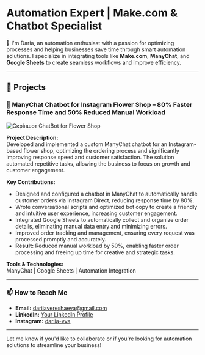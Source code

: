 # Automation Expert | Make.com & Chatbot Specialist  

👋 I'm Daria, an automation enthusiast with a passion for optimizing processes and helping businesses save time through smart automation solutions. I specialize in integrating tools like **Make.com**, **ManyChat**, and **Google Sheets** to create seamless workflows and improve efficiency.

---

## 🌟 Projects  

### 📌 ManyChat Chatbot for Instagram Flower Shop – 80% Faster Response Time and 50% Reduced Manual Workload  

![Скріншот ChatBot for Flower Shop](IMG_0476.jpeg)

**Project Description:**  
Developed and implemented a custom ManyChat chatbot for an Instagram-based flower shop, optimizing the ordering process and significantly improving response speed and customer satisfaction. The solution automated repetitive tasks, allowing the business to focus on growth and customer engagement.  

**Key Contributions:**  
- Designed and configured a chatbot in ManyChat to automatically handle customer orders via Instagram Direct, reducing response time by 80%.  
- Wrote conversational scripts and optimized bot copy to create a friendly and intuitive user experience, increasing customer engagement.  
- Integrated Google Sheets to automatically collect and organize order details, eliminating manual data entry and minimizing errors.  
- Improved order tracking and management, ensuring every request was processed promptly and accurately.  
- **Result:** Reduced manual workload by 50%, enabling faster order processing and freeing up time for creative and strategic tasks.  

**Tools & Technologies:**  
ManyChat | Google Sheets | Automation Integration  

---

### 📫 How to Reach Me  
- **Email:** dariiavereshaeva@gmail.com  
- **LinkedIn:** [Your LinkedIn Profile](https://www.linkedin.com/in/%D0%B4%D0%B0%D1%80%D1%96%D1%8F-%D0%B2%D0%B5%D1%80%D0%B5%D1%89%D0%B0%D1%94%D0%B2%D0%B0-496464330?utm_source=share&utm_campaign=share_via&utm_content=profile&utm_medium=ios_app)  
- **Instagram:** [dariia-vva](https://www.instagram.com/dariia.v.va?igsh=MThxNDBraDFhaGZsOQ%3D%3D&utm_source=qr)  

---

Let me know if you'd like to collaborate or if you're looking for automation solutions to streamline your business!
